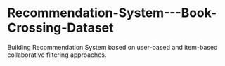 # Recommendation-System---Book-Crossing-Dataset
Building Recommendation System based on user-based and item-based collaborative filtering approaches.
